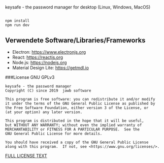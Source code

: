keysafe - the password manager for desktop (Linux, Windows, MacOS) 

## 

~~~~
npm install
npm run dev
~~~~

## Verwendete Software/Libraries/Frameworks
- Electron: https://www.electronjs.org
- React: https://reactjs.org
- Node.js: https://nodejs.org
- Material Design Lite: https://getmdl.io

###License
GNU GPLv3

    keysafe - the password manager
    Copyright (C) since 2019  jawb software

    This program is free software: you can redistribute it and/or modify
    it under the terms of the GNU General Public License as published by
    the Free Software Foundation, either version 3 of the License, or
    (at your option) any later version.

    This program is distributed in the hope that it will be useful,
    but WITHOUT ANY WARRANTY; without even the implied warranty of
    MERCHANTABILITY or FITNESS FOR A PARTICULAR PURPOSE.  See the
    GNU General Public License for more details.

    You should have received a copy of the GNU General Public License
    along with this program.  If not, see <https://www.gnu.org/licenses/>.

 [FULL LICENSE TEXT](LICENSE)
